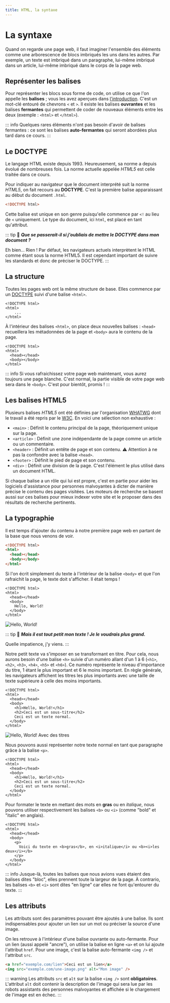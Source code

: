 ```yaml
---
title: HTML, la syntaxe
---
```


# La syntaxe

Quand on regarde une page web, il faut imaginer l'ensemble des éléments comme une arborescence de blocs imbriqués les uns dans les autres. Par exemple, un texte est imbriqué dans un paragraphe, lui-même imbriqué dans un article, lui-même imbriqué dans le corps de la page web.

## Représenter les balises

Pour représenter les blocs sous forme de code, on utilise ce que l'on appelle les **balises** ; vous les avez aperçues dans [l'introduction](./#preparer-son-environnement-de-travail). C'est un mot-clé entouré de chevrons `<` et `>`. Il existe les balises **ouvrantes** et les balises **fermantes** qui permettent de coder de nouveaux éléments entre les deux (exemple : `<html>` et `</html>`).

::: info
Quelques rares éléments n'ont pas besoin d'avoir de balises fermantes : ce sont les balises **auto-fermantes** qui seront abordées plus tard dans ce cours.
:::

## Le DOCTYPE

Le langage HTML existe depuis 1993. Heureusement, sa norme a depuis évolué de nombreuses fois. La norme actuelle appelée *HTML5* est celle traitée dans ce cours.

Pour indiquer au navigateur que le document interprété suit la norme *HTML5*, on fait recours au **DOCTYPE**. C'est la première balise apparaissant au début du document `.html`.

```html
<!DOCTYPE html>
```

Cette balise est unique en son genre puisqu'elle commence par `<!` au lieu de `<` uniquement. Le type du document, ici `html`, est placé en tant qu'attribut.

::: tip
:speech_balloon: ***Que se passerait-il si j'oubliais de mettre le DOCTYPE dans mon document ?***

Eh bien... Rien ! Par défaut, les navigateurs actuels interprètent le HTML comme étant sous la norme HTML5. Il est cependant important de suivre les standards et donc de préciser le DOCTYPE.
:::

## La structure

Toutes les pages web ont la même structure de base. Elles commence par un [DOCTYPE](#le-doctype) suivi d'une balise `<html>`.

```html{2,4}
<!DOCTYPE html>
<html>
	...
</html>
```

À l'intérieur des balises `<html>`, on place deux nouvelles balises : `<head>` recueillera les métadonnées de la page et `<body>` aura le contenu de la page.

```html{3-4}
<!DOCTYPE html>
<html>
  <head></head>
  <body></body>
</html>
```

::: info
Si vous rafraichissez votre page web maintenant, vous aurez toujours une page blanche. C'est normal, la partie visible de votre page web sera dans le `<body>`. C'est pour bientôt, promis !
:::

## Les balises HTML5

Plusieurs balises *HTML5* ont été définies par l'organisation [WHATWG](https://fr.wikipedia.org/wiki/Web_Hypertext_Application_Technology_Working_Group) dont le travail a été repris par le [W3C](https://fr.wikipedia.org/wiki/World_Wide_Web_Consortium). En voici une sélection non exhaustive :

- `<main>` : Définit le contenu principal de la page, théoriquement unique sur la page.
- `<article>` : Définit une zone indépendante de la page comme un article ou un commentaire.
- `<header>` : Définit un entête de page et son contenu. :warning: Attention à ne pas la confondre avec la balise `<head>`.
- `<footer>` : Définit le pied de page et son contenu.
- `<div>` : Définit une division de la page. C'est l'élément le plus utilisé dans un document HTML.

Si chaque balise a un rôle qui lui est propre, c'est en partie pour aider les logiciels d'assistance pour personnes malvoyantes à dicter de manière précise le contenu des pages visitées. Les moteurs de recherche se basent aussi sur ces balises pour mieux indexer votre site et le proposer dans des résultats de recherche pertinents.

## La typographie

Il est temps d'ajouter du contenu à notre première page web en partant de la base que nous venons de voir.

```html
<!DOCTYPE html>
<html>
  <head></head>
  <body></body>
</html>
```

Si l'on écrit simplement du texte à l'intérieur de la balise `<body>` et que l'on rafraichit la page, le texte doit s'afficher. Il était temps !

```html{5}
<!DOCTYPE html>
<html>
  <head></head>
  <body>
    Hello, World!
  </body>
</html>
```

![Hello, World!](./images/hello-world.png)

::: tip
:speech_balloon: ***Mais il est tout petit mon texte ! Je le voudrais plus grand.***

Quelle impatience, j'y viens.
:::

Notre petit texte va s'imposer en se transformant en titre. Pour cela, nous aurons besoin d'une balise `<h>` suivie d'un numéro allant d'un 1 à 6 (`<h1>`, `<h2>`, `<h3>`, `<h4>`, `<h5>` et `<h6>`). Ce numéro représente le niveau d'importance du titre, 1 étant le plus important et 6 le moins important. En règle générale, les navigateurs affichent les titres les plus importants avec une taille de texte supérieure à celle des moins importants.

```html{5-7}
<!DOCTYPE html>
<html>
  <head></head>
  <body>
    <h1>Hello, World!</h1>
    <h2>Ceci est un sous-titre</h2>
    Ceci est un texte normal.
  </body>
</html>
```

![Hello, World! Avec des titres](./images/hello-world-heading.png)

Nous pouvons aussi représenter notre texte normal en tant que paragraphe grâce à la balise `<p>`.

```html{7}
<!DOCTYPE html>
<html>
  <head></head>
  <body>
    <h1>Hello, World!</h1>
    <h2>Ceci est un sous-titre</h2>
    Ceci est un texte normal.
  </body>
</html>
```

Pour formater le texte en mettant des mots en **gras** ou en *italique*, nous pouvons utiliser respectivement les balises `<b>` ou `<i>` (comme "bold" et "italic" en anglais).

```html{5-7}
<!DOCTYPE html>
<html>
  <head></head>
  <body>
    <p>
      Voici du texte en <b>gras</b>, en <i>italique</i> ou <b><i>les deux</i></b>
    </p>
  </body>
</html>
```

::: info
Jusque-là, toutes les balises que nous avions vues étaient des balises dites "bloc", elles prennent toute la largeur de la page. À contrario, les balises `<b>` et `<i>` sont dites "en ligne" car elles ne font qu'entourer du texte.
:::

## Les attributs

Les attributs sont des paramètres pouvant être ajoutés à une balise. Ils sont indispensables pour ajouter un lien sur un mot ou préciser la source d'une image.

On les retrouve à l'intérieur d'une balise ouvrante ou auto-fermante. Pour un lien (aussi appelé "ancre"), on utilise la balise en ligne `<a>` et on lui ajoute l'attribut `href`. Pour une image, c'est la balise auto-fermante `<img />` et l'attribut `src`.

```html
<a href="exemple.com/lien">Ceci est un lien</a>
<img src="exemple.com/une-image.png" alt="Mon image" />
```

::: warning
Les attributs `src` et `alt` sur la balise `<img />` sont **obligatoires**. L'attribut `alt` doit contenir la description de l'image qui sera lue par les robots assistants des personnes malvoyantes et affichée si le chargement de l'image est en échec.
:::
